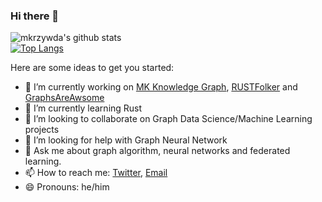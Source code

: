 ### Hi there 👋

![mkrzywda's github stats](https://github-readme-stats.vercel.app/api?username=mkrzywda&show_icons=true&theme=radical)   
[![Top Langs](https://github-readme-stats.vercel.app/api/top-langs/?username=mkrzywda&layout=compact)](https://github.com/anuraghazra/github-readme-stats)


Here are some ideas to get you started:

- 🔭 I’m currently working on [MK Knowledge Graph](https://github.com/mkrzywda/MKKnowledgeGraph), [RUSTFolker](https://github.com/mkrzywda/RUSTFolker) and [GraphsAreAwsome](https://github.com/mkrzywda/GraphsAreAwsome)
- 🌱 I’m currently learning Rust
- 👯 I’m looking to collaborate on Graph Data Science/Machine Learning projects
- 🤔 I’m looking for help with Graph Neural Network
- 💬 Ask me about graph algorithm, neural networks and federated learning.
- 📫 How to reach me: [Twitter](https://twitter.com/mackrzywda), [Email](maciej.krzywdaa@gmail.com)
- 😄 Pronouns: he/him

